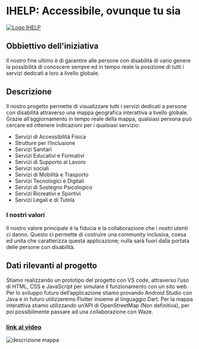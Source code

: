 # IHELP: Accessibile, ovunque tu sia

[![Logo IHELP](https://ihelp.itisdalmine.edu.it/IHELP_logo.png)](https://ihelp.itisdalmine.edu.it)

## Obbiettivo dell'iniziativa
Il nostro fine ultimo è di garantire alle persone con disabilità di vario genere la possibilità di conoscere sempre ed in tempo reale la posizione di tutti i servizi dedicati a loro a livello globale. 

## Descrizione
Il nostro progetto permette di visualizzare tutti i servizi dedicati a persone con disabilità attraverso una mappa geografica interattiva a livello globale. 
Grazie all’aggiornamento in tempo reale della mappa, qualsiasi persona può cercare ed ottenere indicazioni per i qualsiasi servizio: 
- Servizi di Accessibilità Fisica 
- Strutture per l’Inclusione 
- Servizi Sanitari 
- Servizi Educativi e Formativi 
- Servizi di Supporto al Lavoro 
- Servizi sociali 
- Servizi di Mobilità e Trasporto 
- Servizi Tecnologici e Digitali 
- Servizi di Sostegno Psicologico 
- Servizi Ricreativi e Sportivi 
- Servizi Legali e di Tutela

### I nostri valori
Il nostro valore principale è la fiducia e la collaborazione che i nostri utenti ci danno. Questo ci permette di costruire una community inclusiva, coesa ed unita che caratterizza questa applicazione; nulla sarà fuori dalla portata delle persone con disabilità.

## Dati rilevanti al progetto
Stiamo realizzando un prototipo del progetto con VS code, attraverso l’uso di HTML, CSS e JavaScript per simulare il funzionamento con un sito web. 
Per lo sviluppo futuro dell’applicazione stiamo provando Android Studio con Java e in futuro utilizzeremo Flutter insieme al linguaggio Dart. 
Per la mappa interattiva stiamo utilizzando un’API di OpenStreetMap (Non definitiva), per poi possibilmente passare ad una collaborazione con Waze.

### __[link al video](https://iismarconi-my.sharepoint.com/personal/cesari_edoardo_06_itisdalmine_edu_it/_layouts/15/stream.aspx?id=%2Fpersonal%2Fcesari_edoardo_06_itisdalmine_edu_it%2FDocuments%2FG04_AREA_SALUTE%2FSCHEDA%20TECNICA%2FVideo%20Prototipo%20Web%2Emp4&nav=eyJyZWZlcnJhbEluZm8iOnsicmVmZXJyYWxBcHAiOiJPbmVEcml2ZUZvckJ1c2luZXNzIiwicmVmZXJyYWxBcHBQbGF0Zm9ybSI6IldlYiIsInJlZmVycmFsTW9kZSI6InZpZXciLCJyZWZlcnJhbFZpZXciOiJNeUZpbGVzTGlua0NvcHkifX0&ga=1&referrer=StreamWebApp%2EWeb&referrerScenario=AddressBarCopied%2Eview%2E2bda704f-92c9-4302-afcb-a130a701d3ad)__
![descrizione mappa](https://ihelp.itisdalmine.edu.it/IHELP_mappa.png)
